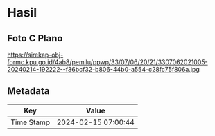 # Hasil

## Foto C Plano

https://sirekap-obj-formc.kpu.go.id/4ab8/pemilu/ppwp/33/07/06/20/21/3307062021005-20240214-192222--f36bcf32-b806-44b0-a554-c28fc75f806a.jpg


## Metadata

| Key        | Value               |
| ---------- | ------------------- |
| Time Stamp | 2024-02-15 07:00:44 |



